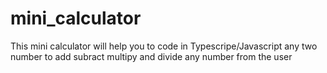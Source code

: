 # mini_calculator
This mini calculator will help you to code in Typescripe/Javascript any two number to add subract multipy and divide any number from the user
